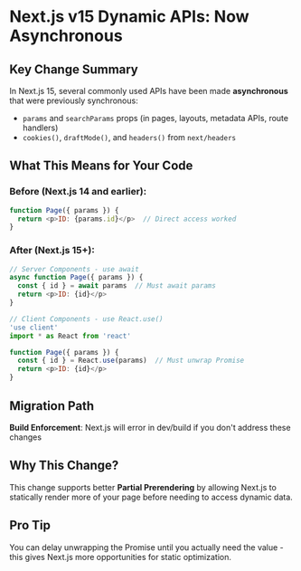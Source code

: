 # Next.js v15 Dynamic APIs: Now Asynchronous

## Key Change Summary

In Next.js 15, several commonly used APIs have been made **asynchronous** that were previously synchronous:

- `params` and `searchParams` props (in pages, layouts, metadata APIs, route handlers)
- `cookies()`, `draftMode()`, and `headers()` from `next/headers`

## What This Means for Your Code

### Before (Next.js 14 and earlier):
```javascript
function Page({ params }) {
  return <p>ID: {params.id}</p>  // Direct access worked
}
```

### After (Next.js 15+):
```javascript
// Server Components - use await
async function Page({ params }) {
  const { id } = await params  // Must await params
  return <p>ID: {id}</p>
}

// Client Components - use React.use()
'use client'
import * as React from 'react'

function Page({ params }) {
  const { id } = React.use(params)  // Must unwrap Promise
  return <p>ID: {id}</p>
}
```

## Migration Path

**Build Enforcement**: Next.js will error in dev/build if you don't address these changes

## Why This Change?

This change supports better **Partial Prerendering** by allowing Next.js to statically render more of your page before needing to access dynamic data.

## Pro Tip

You can delay unwrapping the Promise until you actually need the value - this gives Next.js more opportunities for static optimization.
